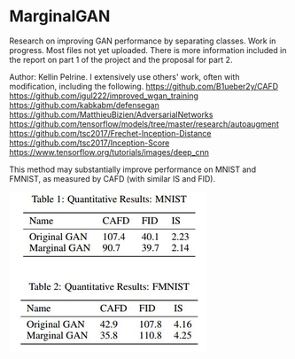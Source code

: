 # MarginalGAN
Research on improving GAN performance by separating classes. Work in progress. Most files not yet uploaded.
There is more information included in the report on part 1 of the project and the proposal for part 2. 

Author: Kellin Pelrine. I extensively use others' work, often with modification, including the following.
https://github.com/B1ueber2y/CAFD \
https://github.com/igul222/improved_wgan_training \
https://github.com/kabkabm/defensegan \
https://github.com/MatthieuBizien/AdversarialNetworks \
https://github.com/tensorflow/models/tree/master/research/autoaugment \
https://github.com/tsc2017/Frechet-Inception-Distance \
https://github.com/tsc2017/Inception-Score \
https://www.tensorflow.org/tutorials/images/deep_cnn

This method may substantially improve performance on MNIST and FMNIST, as measured by CAFD (with similar IS and FID). 

![image](https://github.com/kellinpelrine/MarginalGAN/blob/master/MNIST_FMNIST_results.JPG)
